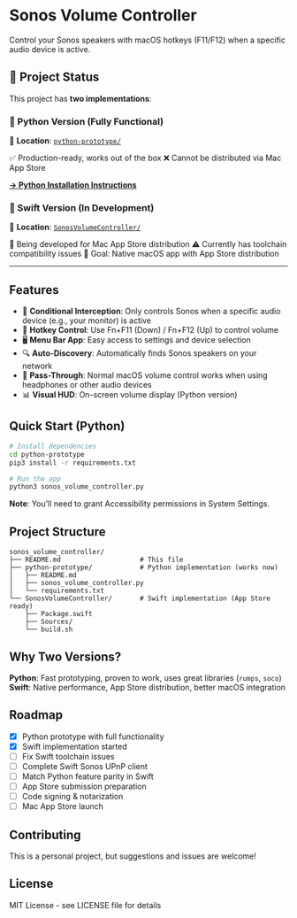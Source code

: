 # Sonos Volume Controller

Control your Sonos speakers with macOS hotkeys (F11/F12) when a specific audio device is active.

## 🎯 Project Status

This project has **two implementations**:

### 🐍 Python Version (Fully Functional)
📁 **Location**: [`python-prototype/`](python-prototype/)

✅ Production-ready, works out of the box
❌ Cannot be distributed via Mac App Store

[**→ Python Installation Instructions**](python-prototype/README.md)

### 🍎 Swift Version (In Development)
📁 **Location**: [`SonosVolumeController/`](SonosVolumeController/)

🚧 Being developed for Mac App Store distribution
⚠️ Currently has toolchain compatibility issues
🎯 Goal: Native macOS app with App Store distribution

---

## Features

- 🎯 **Conditional Interception**: Only controls Sonos when a specific audio device (e.g., your monitor) is active
- 🎹 **Hotkey Control**: Use Fn+F11 (Down) / Fn+F12 (Up) to control volume
- 🖥️ **Menu Bar App**: Easy access to settings and device selection
- 🔍 **Auto-Discovery**: Automatically finds Sonos speakers on your network
- 💾 **Pass-Through**: Normal macOS volume control works when using headphones or other audio devices
- 📊 **Visual HUD**: On-screen volume display (Python version)

## Quick Start (Python)

```bash
# Install dependencies
cd python-prototype
pip3 install -r requirements.txt

# Run the app
python3 sonos_volume_controller.py
```

**Note**: You'll need to grant Accessibility permissions in System Settings.

## Project Structure

```
sonos_volume_controller/
├── README.md                    # This file
├── python-prototype/            # Python implementation (works now)
│   ├── README.md
│   ├── sonos_volume_controller.py
│   └── requirements.txt
└── SonosVolumeController/       # Swift implementation (App Store ready)
    ├── Package.swift
    ├── Sources/
    └── build.sh
```

## Why Two Versions?

**Python**: Fast prototyping, proven to work, uses great libraries (`rumps`, `soco`)
**Swift**: Native performance, App Store distribution, better macOS integration

## Roadmap

- [x] Python prototype with full functionality
- [x] Swift implementation started
- [ ] Fix Swift toolchain issues
- [ ] Complete Swift Sonos UPnP client
- [ ] Match Python feature parity in Swift
- [ ] App Store submission preparation
- [ ] Code signing & notarization
- [ ] Mac App Store launch

## Contributing

This is a personal project, but suggestions and issues are welcome!

## License

MIT License - see LICENSE file for details
